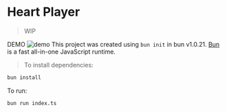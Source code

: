 # Heart Player

> WIP

DEMO
![demo](./demo.gif)
This project was created using `bun init` in bun v1.0.21. [Bun](https://bun.sh) is a fast all-in-one JavaScript runtime.

> To install dependencies:

```bash
bun install
```

To run:

```bash
bun run index.ts
```
